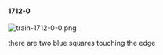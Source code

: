 #### 1712-0
![train-1712-0-0.png](https://github.com/lil-lab/nlvr/raw/master/nlvr/train/images/28/train-1712-0-0.png "train-1712-0-0.png")

there are two blue squares touching the edge